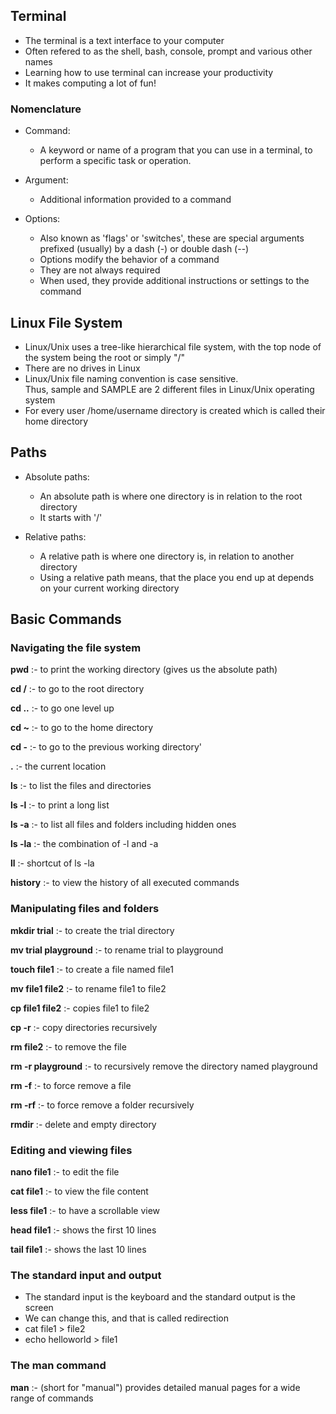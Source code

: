 ## Terminal

- The terminal is a text interface to your computer
- Often refered to as the shell, bash, console, prompt and various other names
- Learning how to use terminal can increase your productivity
- It makes computing a lot of fun!

### Nomenclature

- Command:
    - A keyword or name of a program that you can use in a terminal,
        to perform a specific task or operation.

- Argument: 
    - Additional information provided to a command

- Options: 
    - Also known as 'flags' or 'switches', 
        these are special arguments prefixed (usually) by a dash (-) or double dash (--)
    - Options modify the behavior of a command
    - They are not always required
    - When used, they provide additional instructions or settings to the command

## Linux File System
- Linux/Unix uses a tree-like hierarchical file system, 
    with the top node of the system being the root or simply "/"
- There are no drives in Linux
- Linux/Unix file naming convention is case sensitive. 
    Thus, sample and SAMPLE are 2 different files in Linux/Unix operating system
- For every user /home/username directory is created which is called their home directory

## Paths

- Absolute paths:
    - An absolute path is where one directory is in relation to the root directory
    - It starts with '/'

- Relative paths:
    - A relative path is where one directory is, in relation to another directory
    - Using a relative path means,
        that the place you end up at depends on your current working directory


## Basic Commands

### Navigating the file system

**pwd**     :- to print the working directory (gives us the absolute path)

**cd /**    :- to go to the root directory

**cd ..**   :- to go one level up

**cd ~**    :- to go to the home directory

**cd -**    :- to go to the previous working directory'

**.**       :- the current location

**ls**      :- to list the files and directories

**ls -l**   :- to print a long list

**ls -a**   :- to list all files and folders including hidden ones

**ls -la**  :- the combination of -l and -a

**ll**      :- shortcut of ls -la

**history** :- to view the history of all executed commands


### Manipulating files and folders

**mkdir trial**             :- to create the trial directory

**mv trial playground**     :- to rename trial to playground

**touch file1**             :- to create a file named file1

**mv file1 file2**          :- to rename file1 to file2

**cp file1 file2**          :- copies file1 to file2

**cp -r**                   :- copy directories recursively

**rm file2**                :- to remove the file

**rm -r playground**        :- to recursively remove the directory named playground

**rm -f**                   :- to force remove a file

**rm -rf**                  :- to force remove a folder recursively

**rmdir**                   :- delete and empty directory


### Editing and viewing files

**nano file1**              :- to edit the file

**cat file1**               :- to view the file content

**less file1**              :- to have a scrollable view

**head file1**              :- shows the first 10 lines

**tail file1**              :- shows the last 10 lines


### The standard input and output

- The standard input is the keyboard and the standard output is the screen
- We can change this, and that is called redirection
- cat file1 > file2
- echo helloworld > file1

### The man command

**man** :- (short for "manual") provides detailed manual pages for a wide range of commands